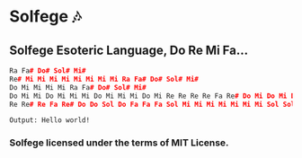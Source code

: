 # Solfege 🎶
## Solfege Esoteric Language, Do Re Mi Fa...

```cpp
Ra Fa# Do# Sol# Mi#
Re# Mi Mi Mi Mi Mi Mi Mi Mi Ra Fa# Do# Sol# Mi#
Do Mi Mi Mi Mi Ra Fa# Do# Sol# Mi#
Do Mi Mi Do Mi Mi Mi Do Mi Mi Mi Do Mi Re Re Re Re Fa Re# Do Mi Do Mi Do Fa Do Do Mi Ra Fa# Do# Sol# Mi#
Re Re# Re Fa Re# Do Do Sol Do Fa Fa Fa Sol Mi Mi Mi Mi Mi Mi Mi Sol Sol Mi Mi Mi Sol Do Do Sol Re Fa Sol
```
```
Output: Hello world!
```

### Solfege licensed under the terms of MIT License.
